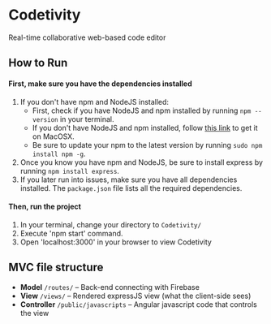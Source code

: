 # Codetivity
Real-time collaborative web-based code editor 

## How to Run
#### First, make sure you have the dependencies installed
1. If you don't have npm and NodeJS installed:
    - First, check if you have NodeJS and npm installed by running `npm --version` in your terminal.
    - If you don't have NodeJS and npm installed, follow [this link](https://changelog.com/posts/install-node-js-with-homebrew-on-os-x) to get it on MacOSX.
    - Be sure to update your npm to the latest version by running `sudo npm install npm -g`.
2. Once you know you have npm and NodeJS, be sure to install express by running `npm install express`.
3. If you later run into issues, make sure you have all dependencies installed. The `package.json` file lists all the required dependencies.

#### Then, run the project
1. In your terminal, change your directory to `Codetivity/`
2. Execute 'npm start' command.
2. Open 'localhost:3000' in your browser to view Codetivity

## MVC file structure

- **Model** `/routes/` – Back-end connecting with Firebase
- **View** `/views/` – Rendered expressJS view (what the client-side sees)
- **Controller** `/public/javascripts` – Angular javascript code that controls the view

